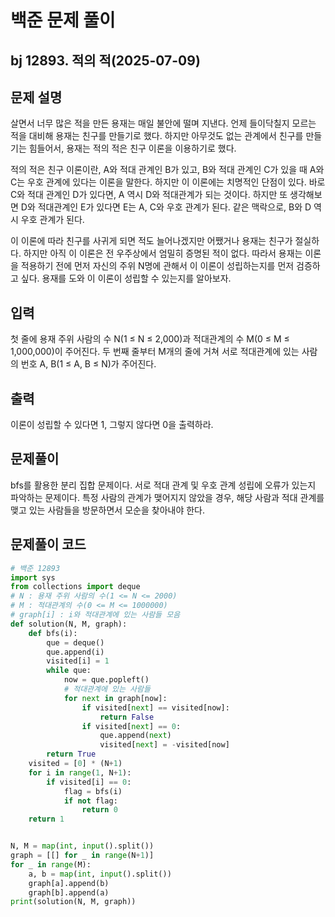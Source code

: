 # 백준 문제 풀이

## bj 12893. 적의 적(2025-07-09)

## 문제 설명

살면서 너무 많은 적을 만든 용재는 매일 불안에 떨며 지낸다. 언제 들이닥칠지 모르는 적을 대비해 용재는 친구를 만들기로 했다. 하지만 아무것도 없는 관계에서 친구를 만들기는 힘들어서, 용재는 적의 적은 친구 이론을 이용하기로 했다.

적의 적은 친구 이론이란, A와 적대 관계인 B가 있고, B와 적대 관계인 C가 있을 때 A와 C는 우호 관계에 있다는 이론을 말한다. 하지만 이 이론에는 치명적인 단점이 있다. 바로 C와 적대 관계인 D가 있다면, A 역시 D와 적대관계가 되는 것이다. 하지만 또 생각해보면 D와 적대관계인 E가 있다면 E는 A, C와 우호 관계가 된다. 같은 맥락으로, B와 D 역시 우호 관계가 된다.

이 이론에 따라 친구를 사귀게 되면 적도 늘어나겠지만 어쨌거나 용재는 친구가 절실하다. 하지만 아직 이 이론은 전 우주상에서 엄밀히 증명된 적이 없다. 따라서 용재는 이론을 적용하기 전에 먼저 자신의 주위 N명에 관해서 이 이론이 성립하는지를 먼저 검증하고 싶다. 용재를 도와 이 이론이 성립할 수 있는지를 알아보자.

## 입력

첫 줄에 용재 주위 사람의 수 N(1 ≤ N ≤ 2,000)과 적대관계의 수 M(0 ≤ M ≤ 1,000,000)이 주어진다. 두 번째 줄부터 M개의 줄에 거쳐 서로 적대관계에 있는 사람의 번호 A, B(1 ≤ A, B ≤ N)가 주어진다.

## 출력

이론이 성립할 수 있다면 1, 그렇지 않다면 0을 출력하라.

## 문제풀이

bfs를 활용한 분리 집합 문제이다. 서로 적대 관계 및 우호 관계 성립에 오류가 있는지 파악하는 문제이다. 특정 사람의 관계가 맺어지지 않았을 경우, 해당 사람과 적대 관계를 맺고 있는 사람들을 방문하면서 모순을 찾아내야 한다.

## 문제풀이 코드

```python
# 백준 12893
import sys
from collections import deque
# N : 용재 주위 사람의 수(1 <= N <= 2000)
# M : 적대관계의 수(0 <= M <= 1000000)
# graph[i] : i와 적대관계에 있는 사람들 모음
def solution(N, M, graph):
    def bfs(i):
        que = deque()
        que.append(i)
        visited[i] = 1
        while que:
            now = que.popleft()
            # 적대관계에 있는 사람들
            for next in graph[now]:
                if visited[next] == visited[now]:
                    return False
                if visited[next] == 0:
                    que.append(next)
                    visited[next] = -visited[now]
        return True
    visited = [0] * (N+1)
    for i in range(1, N+1):
        if visited[i] == 0:
            flag = bfs(i)
            if not flag:
                return 0
    return 1


N, M = map(int, input().split())
graph = [[] for _ in range(N+1)]
for _ in range(M):
    a, b = map(int, input().split())
    graph[a].append(b)
    graph[b].append(a)
print(solution(N, M, graph))
```

```java


```
